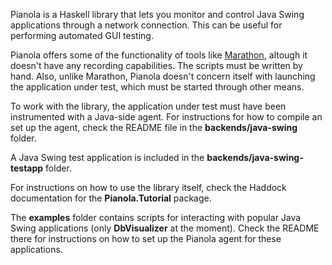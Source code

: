 Pianola is a Haskell library that lets you monitor and control Java Swing applications through a network connection. This can be useful for performing automated GUI testing. 

Pianola offers some of the functionality of tools like [Marathon](http://marathontesting.com/), altough it doesn't have any recording capabilities. The scripts must be written by hand. Also, unlike Marathon, Pianola doesn't concern itself with launching the application under test, which must be started through other means.

To work with the library, the application under test must have been instrumented with a Java-side agent. For instructions for how to compile an set up the agent, check the README file in the **backends/java-swing** folder.

A Java Swing test application is included in the **backends/java-swing-testapp** folder.

For instructions on how to use the library itself, check the Haddock documentation for the **Pianola.Tutorial** package.

The **examples** folder contains scripts for interacting with popular Java Swing applications (only **DbVisualizer** at the moment). Check the README there for instructions on how to set up the Pianola agent for these applications.      
